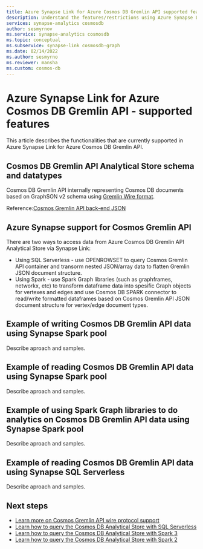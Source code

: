 ```yaml
---
title: Azure Synapse Link for Azure Cosmos DB Gremlin API supported features
description: Understand the features/restrictions using Azure Synapse Link for Azure Cosmos DB Gremlin API
services: synapse-analytics cosmosdb 
author: sesmyrnov
ms.service: synapse-analytics cosmosdb
ms.topic: conceptual
ms.subservice: synapse-link cosmosdb-graph
ms.date: 02/14/2022
ms.author: sesmyrno
ms.reviewer: mansha
ms.custom: cosmos-db
---
```


# Azure Synapse Link for Azure Cosmos DB Gremlin API - supported features

This article describes the functionalities that are currently supported in Azure Synapse Link for Azure Cosmos DB Gremlin API.

## Cosmos DB Gremlin API Analytical Store schema and datatypes

Cosmos DB Gremlin API internally representing Cosmos DB documents based on GraphSON v2 schema using [Gremlin Wire format](https://docs.microsoft.com/en-us/azure/cosmos-db/graph/gremlin-support#gremlin-wire-format).

Reference:[Cosmos Gremlin API back-end JSON](https://github.com/LuisBosquez/azure-cosmos-db-graph-working-guides/blob/master/graph-backend-json.md)  

## Azure Synapse support for Cosmos Gremlin API

There are two ways to access data from Azure Cosmos DB Gremlin API Analytical Store via Synapse Link:
* Using SQL Serverless - use OPENROWSET to query Cosmos Gremlin API container and transorm nested JSON/array data to flatten Gremlin JSON document structure.
* Using Spark - use Spark Graph libraries (such as graphframes, networkx, etc) to transform dataframe data into spesific Graph objects for vertexes and edges and use Cosmos DB SPARK connector to read/write formatted dataframes based on Cosmos Gremlin API JSON document structure for vertex/edge document types.
 

## Example of writing Cosmos DB Gremlin API data using Synapse Spark pool
Describe aproach and samples.

## Example of reading Cosmos DB Gremlin API data using Synapse Spark pool
Describe aproach and samples.

## Example of using Spark Graph libraries to do analytics on Cosmos DB Gremlin API data using Synapse Spark pool
Describe aproach and samples.

## Example of reading Cosmos DB Gremlin API data using Synapse SQL Serverless
Describe aproach and samples.

## Next steps

* [Learn more on Cosmos Gremlin API wire protocol support](/gremlin-support.md)
* [Learn how to query the Cosmos DB Analytical Store with SQL Serverless](/query-cosmos-db-analytical-store.md)
* [Learn how to query the Cosmos DB Analytical Store with Spark 3](how-to-query-analytical-store-spark-3.md)
* [Learn how to query the Cosmos DB Analytical Store with Spark 2](how-to-query-analytical-store-spark.md)
